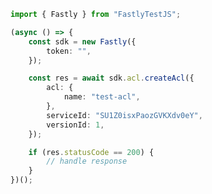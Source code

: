 <!-- Start SDK Example Usage -->


```typescript
import { Fastly } from "FastlyTestJS";

(async () => {
    const sdk = new Fastly({
        token: "",
    });

    const res = await sdk.acl.createAcl({
        acl: {
            name: "test-acl",
        },
        serviceId: "SU1Z0isxPaozGVKXdv0eY",
        versionId: 1,
    });

    if (res.statusCode == 200) {
        // handle response
    }
})();

```
<!-- End SDK Example Usage -->